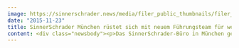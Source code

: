 ```yaml
---
image: https://sinnerschrader.news/media/filer_public_thumbnails/filer_public/58/4e/584ee629-db74-4769-8977-4e646232ab72/vlnr-friedel-patzak-venesa-hoffmann-gerhard-schoder-website.jpg__480x288_q85_crop_subsampling-2_upscale.jpg
date: "2015-11-23"
title: SinnerSchrader München rüstet sich mit neuem Führungsteam für weiteres Wachstum
content: <div class="newsbody"><p>Das SinnerSchrader-Büro in München geht mit einer neuen Standortleitung in das neue Geschäftsjahr. An der Spitze des Büros stehen künftig Venesa Hoffmann (Client Services), Friedel Patzak (Kreation) und Gerhard Schoder (Technik).</p><p>Venesa Hoffmann (45) kommt von Vodafone, wo sie als Director Interactive alle digitalen Kanäle sowie die Multichannel-Strategie verantwortete. Davor war die Expertin für digitale Strategien und Vermarktung bei Microsoft als Director Retail Sales und Marketing sowie für die Agenturgruppe WPP tätig, wo sie sich für die Mediavermarktung global verantwortlich zeichnete.</p><p>Friedel Patzak (51) war bislang Creative Director im südlichsten Standort von SinnerSchrader, zuvor als Geschäftsführer eines Münchner Design-Büros unter anderen für E.ON Energie, Siemens Learning Campus und Kunden aus den öffentlichen und privaten Medien verantwortlich. Seit 2011 war Friedel Patzak freier UX-Consultant in München.</p><p>Venesa Hoffmann und Friedel Patzak stehen künftig an der Seite von Gerhard Schoder (34), der den Münchner Technologiebereich bereits seit Anfang des Jahres leitet. Schoder kam von SapientNitro, wo er die Frontend-Technologien im DACH-Raum führte und u.a. Audi, Unilever, E.ON sowie Siemens beriet.</p><p>Der Standort München betreut u.a. den Großkunden Allianz und ist in den vergangenen Monaten stark gewachsen. Inzwischen arbeiten dort 35 Kreative, User Experience Designer, Strategen und Developer an digitalen Produkten und Lösungen.</p><p><strong>Download&#58;</strong></p><p><span class="Datei"><a href="/media/filer_public/0e/3c/0e3caf69-0bd6-4113-9195-a7bd05262c75/vlnr-friedel-patzak-venesa-hoffmann-gerhard_schoder.jpg" rel="noopener noreferrer" target="_blank">Foto (hochauflösend)</a></span></p><p><a class="news-backlink" href="/de/"><svg class="svg-ico svg-ico--arrow-left"><use xlink&#58;href="#arrow-down"></use></svg>Zurück zur Presse Übersicht  </a></p></div>
---
```

